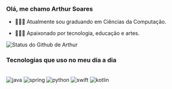 ### Olá, me chamo Arthur Soares

- 👨🏽‍💻 Atualmente sou graduando em Ciências da Computação.
* 👨🏽‍💻 Apaixonado por tecnologia, educação e artes.

![Status do Github de Arthur](https://github-readme-stats.vercel.app/api?username=JoseArthurSoares&show_icons=true&theme=merko)

### Tecnologias que uso no meu dia a dia

<div style="display: inline_block"><br/>
  <img align="center" alt="java" src="https://img.shields.io/badge/Java-ED8B00?style=for-the-badge&logo=openjdk&logoColor=white"/>
  <img align="center" alt="spring" src="https://img.shields.io/badge/Spring-6DB33F?style=for-the-badge&logo=spring&logoColor=white"/>
  <img align="center" alt="python" src="https://img.shields.io/badge/Python-14354C?style=for-the-badge&logo=python&logoColor=white"/>
  <img align="center" alt="swift" src="https://img.shields.io/badge/Swift-FA7343?style=for-the-badge&logo=swift&logoColor=white"/>
  <img align="center" alt="kotlin" src="https://img.shields.io/badge/Kotlin-0095D5?&style=for-the-badge&logo=kotlin&logoColor=white"/>
</div>
